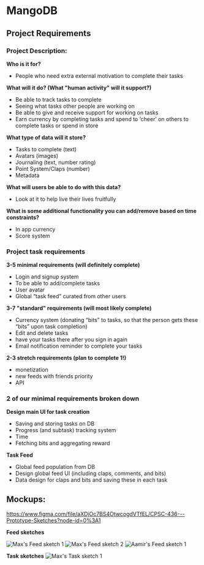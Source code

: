 # MangoDB

## Project Requirements 

### Project Description:

**Who is it for?**
* People who need extra external motivation to complete their tasks

**What will it do? (What "human activity" will it support?)**
* Be able to track tasks to complete
* Seeing what tasks other people are working on
* Be able to give and receive support for working on tasks
* Earn currency by completing tasks and spend to ‘cheer’ on others to complete tasks or spend in store

**What type of data will it store?**
* Tasks to complete (text)
* Avatars (images)
* Journaling (text, number rating)
* Point System/Claps (number)
* Metadata 

**What will users be able to do with this data?**
* Look at it to help live their lives fruitfully

**What is some additional functionality you can add/remove based on time constraints?**
* In app currency
* Score system

### Project task requirements

**3-5 minimal requirements (will definitely complete)**
* Login and signup system
* To be able to add/complete tasks
* User avatar
* Global “task feed” curated from other users

**3-7 "standard" requirements (will most likely complete)**
* Currency system (donating “bits” to tasks, so that the person gets these “bits” upon task completion)
* Edit and delete tasks
* have your tasks there after you sign in again
* Email notification reminder to complete your tasks

**2-3 stretch requirements (plan to complete 1!)**
* monetization
* new feeds with friends priority
* API

### 2 of our minimal requirements broken down

**Design main UI for task creation**
* Saving and storing tasks on DB
* Progress (and subtask) tracking system
* Time
* Fetching bits and aggregating reward

**Task Feed**
* Global feed population from DB
* Design global feed UI (including claps, comments, and bits)
* Data design for claps and bits and saving these in each task

## Mockups:
https://www.figma.com/file/aXDjOc7BS4OtwcogdVTfEL/CPSC-436---Prototype-Sketches?node-id=0%3A1

**Feed sketches**

![Max's Feed sketch 1](https://media.discordapp.net/attachments/711034148411801680/713193105322541096/20200521_174319.jpg?width=915&height=686)
![Max's Feed sketch 2](https://cdn.discordapp.com/attachments/711034148411801680/713193082882883746/20200521_174322.jpg)
![Aamir's Feed sketch 1](https://media.discordapp.net/attachments/711034148411801680/713189350162038835/IMG_20200521_173451.jpg?width=882&height=662)


**Task sketches**
![Max's Task sketch 1](https://cdn.discordapp.com/attachments/711034148411801680/713193144484626535/20200521_174253.jpg)
